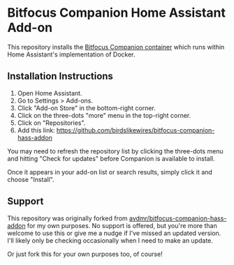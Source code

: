 # Bitfocus Companion Home Assistant Add-on

This repository installs the [Bitfocus Companion container](https://github.com/bitfocus/companion/pkgs/container/companion%2Fcompanion/versions?filters%5Bversion_type%5D=tagged) which runs within Home Assistant's implementation of Docker.
## Installation Instructions

  1. Open Home Assistant.
  2. Go to Settings > Add-ons.
  3. Click "Add-on Store" in the bottom-right corner.
  4. Click on the three-dots "more" menu in the top-right corner.
  5. Click on "Repositories".
  6. Add this link: https://github.com/birdslikewires/bitfocus-companion-hass-addon

You may need to refresh the repository list by clicking the three-dots menu and hitting "Check for updates" before Companion is available to install.

Once it appears in your add-on list or search results, simply click it and choose "Install".
## Support

This repository was originally forked from [avdmr/bitfocus-companion-hass-addon](https://github.com/avdmr/bitfocus-companion-hass-addon) for my own purposes. No support is offered, but you're more than welcome to use this or give me a nudge if I've missed an updated version. I'll likely only be checking occasionally when I need to make an update.

Or just fork this for your own purposes too, of course!